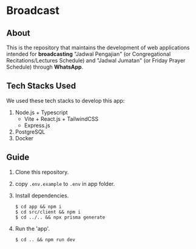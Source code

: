 # Broadcast

## About

This is the repository that maintains the development of web applications intended for **broadcasting** "Jadwal Pengajian" (or Congregational Recitations/Lectures Schedule) and "Jadwal Jumatan" (or Friday Prayer Schedule) through **WhatsApp**.

## Tech Stacks Used

We used these tech stacks to develop this app:

1. Node.js + Typescript
   - Vite + React.js + TailwindCSS
   - Express.js
2. PostgreSQL
3. Docker

## Guide

1. Clone this repository.

2. copy `.env.example` to `.env` in app folder.

3. Install dependencies.

   ```console
   $ cd app && npm i
   $ cd src/client && npm i
   $ cd ../.. && npx prisma generate
   ```

4. Run the 'app'.
   ```console
   $ cd .. && npm run dev
   ```
